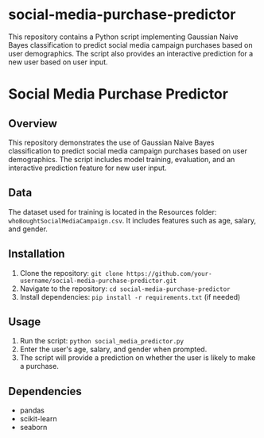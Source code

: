 # social-media-purchase-predictor
This repository contains a Python script implementing Gaussian Naive Bayes classification to predict social media campaign purchases based on user demographics. The script also provides an interactive prediction for a new user based on user input.
# Social Media Purchase Predictor

## Overview
This repository demonstrates the use of Gaussian Naive Bayes classification to predict social media campaign purchases based on user demographics. The script includes model training, evaluation, and an interactive prediction feature for new user input.

## Data
The dataset used for training is located in the Resources folder: `whoBoughtSocialMediaCampaign.csv`. It includes features such as age, salary, and gender.

## Installation
1. Clone the repository: `git clone https://github.com/your-username/social-media-purchase-predictor.git`
2. Navigate to the repository: `cd social-media-purchase-predictor`
3. Install dependencies: `pip install -r requirements.txt` (if needed)

## Usage
1. Run the script: `python social_media_predictor.py`
2. Enter the user's age, salary, and gender when prompted.
3. The script will provide a prediction on whether the user is likely to make a purchase.

## Dependencies
- pandas
- scikit-learn
- seaborn
